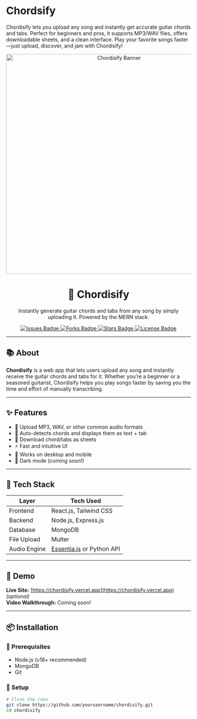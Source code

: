 # Chordsify
Chordisify lets you upload any song and instantly get accurate guitar chords and tabs. Perfect for beginners and pros, it supports MP3/WAV files, offers downloadable sheets, and a clean interface. Play your favorite songs faster—just upload, discover, and jam with Chordisify!

<p align="center">
  <img src="https://sdmntprsouthcentralus.oaiusercontent.com/files/00000000-2a3c-61f7-ae48-28533da333ec/raw?se=2025-05-07T10%3A38%3A11Z&sp=r&sv=2024-08-04&sr=b&scid=a379a4d7-668d-554e-9835-c4aaf49ea6c7&skoid=cbbaa726-4a2e-4147-932c-56e6e553f073&sktid=a48cca56-e6da-484e-a814-9c849652bcb3&skt=2025-05-07T02%3A19%3A33Z&ske=2025-05-08T02%3A19%3A33Z&sks=b&skv=2024-08-04&sig=482i01x5PlBT0uLXYmGdjvi%2B1jQrHWPfAVMitQymqrI%3D" alt="Chordisify Banner" width="600"/>
</p>

<h1 align="center">🎵 Chordisify</h1>

<p align="center">
  Instantly generate guitar chords and tabs from any song by simply uploading it. Powered by the MERN stack.
</p>

<p align="center">
  <a href="https://github.com/yourusername/chordisify/issues">
    <img src="https://img.shields.io/github/issues/yourusername/chordisify" alt="Issues Badge"/>
  </a>
  <a href="https://github.com/yourusername/chordisify/network/members">
    <img src="https://img.shields.io/github/forks/yourusername/chordisify" alt="Forks Badge"/>
  </a>
  <a href="https://github.com/yourusername/chordisify/stargazers">
    <img src="https://img.shields.io/github/stars/yourusername/chordisify" alt="Stars Badge"/>
  </a>
  <a href="https://github.com/yourusername/chordisify/blob/main/LICENSE">
    <img src="https://img.shields.io/github/license/yourusername/chordisify" alt="License Badge"/>
  </a>
</p>

---

## 📚 About

**Chordisify** is a web app that lets users upload any song and instantly receive the guitar chords and tabs for it. Whether you’re a beginner or a seasoned guitarist, Chordisify helps you play songs faster by saving you the time and effort of manually transcribing.

---

## ✨ Features

- 🎸 Upload MP3, WAV, or other common audio formats
- 🤖 Auto-detects chords and displays them as text + tab
- 📄 Download chord/tabs as sheets
- ⚡ Fast and intuitive UI
- 💾 Works on desktop and mobile
- 🌙 Dark mode (coming soon!)

---

## 🧰 Tech Stack

| Layer       | Tech Used                        |
|-------------|----------------------------------|
| Frontend    | React.js, Tailwind CSS           |
| Backend     | Node.js, Express.js              |
| Database    | MongoDB                          |
| File Upload | Multer                           |
| Audio Engine| [Essentia.js](https://essentia.upf.edu/) or Python API |

---

## 🚀 Demo

**Live Site:** [https://chordisify.vercel.app](https://chordisify.vercel.app) *(optional)*  
**Video Walkthrough:** Coming soon!

---

## 📦 Installation

### 🔧 Prerequisites
- Node.js (v18+ recommended)
- MongoDB
- Git

### 🧩 Setup

```bash
# Clone the repo
git clone https://github.com/yourusername/chordisify.git
cd chordisify
